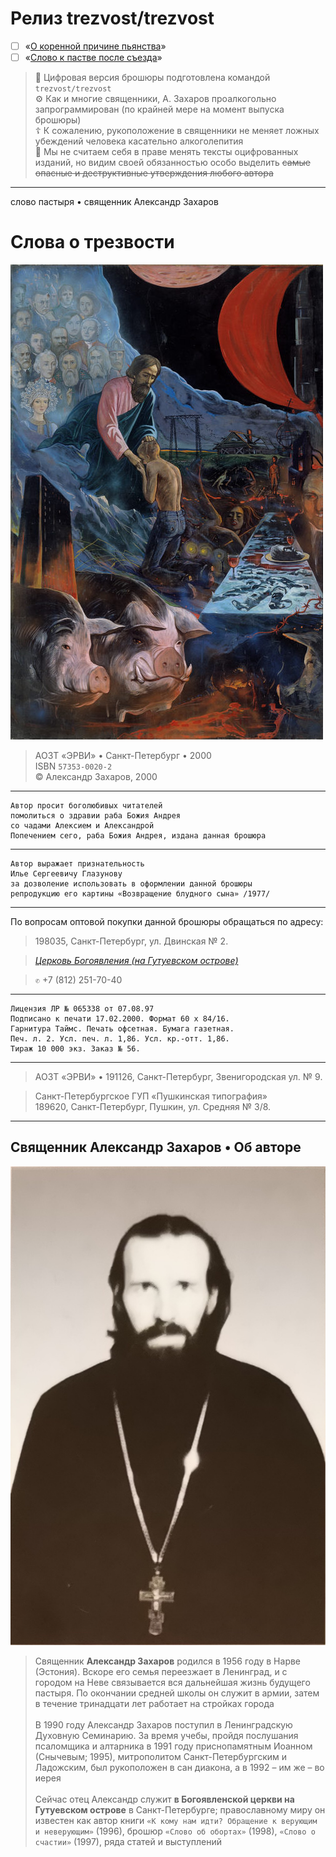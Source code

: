 # Релиз trezvost/trezvost

- [ ] «[О коренной причине пьянства](../index_ru/захаров_а:о_коренной_причине_пьянства.md)»
- [ ] «[Слово к пастве после съезда](../index_ru/захаров_а:слово_к_пастве_после_съезда.md)»

> 💾 Цифровая версия брошюры подготовлена командой `trezvost/trezvost`<br>
> ⚙️ Как и многие священники, А. Захаров проалкогольно запрограммирован (по крайней мере на момент выпуска брошюры)<br>
> ☦️ К сожалению, рукоположение в священники не меняет ложных убеждений человека касательно алкоголепития<br>
> 👾 Мы не считаем себя в праве менять тексты оцифрованных изданий, но видим своей обязанностью особо выделить ~~самые опасные и деструктивные утверждения любого автора~~

-----

слово пастыря • священник Александр Захаров

# Слова о трезвости

![glazunov_is - prodigal_son](../assets/glazunov_is:prodigal_son.jpg)

> АОЗТ «ЭРВИ» • Санкт-Петербург • 2000<br> ISBN `57353-0020-2` <br> © Александр Захаров, 2000

-----

    Автор просит боголюбивых читателей
    помолиться о здравии раба Божия Андрея
    со чадами Алексием и Александрой
    Попечением сего, раба Божия Андрея, издана данная брошюра

-----

    Автор выражает признательность
    Илье Сергеевичу Глазунову
    за дозволение использовать в оформлении данной брошюры
    репродукцию его картины «Возвращение блудного сына» /1977/

-----

По вопросам оптовой покупки данной брошюры обращаться по адресу:

> 198035, Санкт-Петербург, ул. Двинская № 2.

> [*Церковь Богоявления (на Гутуевском острове)*](https://www.citywalls.ru/house3729.html)

> `✆` +7 (812) 251-70-40 

-----

    Лицензия ЛР № 065338 от 07.08.97
    Подписано к печати 17.02.2000. Формат 60 x 84/16.
    Гарнитура Таймс. Печать офсетная. Бумага газетная.
    Печ. л. 2. Усл. печ. л. 1,86. Усл. кр.-отт. 1,86.
    Тираж 10 000 экз. Заказ № 56.

-----

> АОЗТ «ЭРВИ» • 191126, Санкт-Петербург, Звенигородская ул. № 9.

> Санкт-Петербургское ГУП «Пушкинская типография»<br>189620, Санкт-Петербург, Пушкин, ул. Средняя № 3/8.

-----

## Священник Александр Захаров • Об авторе

![священник Александр Захаров](../assets/persona:zakharov_a.jpeg)


> Священник **Александр Захаров** родился в 1956 году в Нарве (Эстония). Вскоре его семья переезжает в Ленинград, и с городом на Неве связывается вся дальнейшая жизнь будущего пастыря. По окончании средней школы он служит в армии, затем в течение тринадцати лет работает на стройках города<br><br>В 1990 году Александр Захаров поступил в Ленинградскую Духовную Семинарию. За время учебы, пройдя послушания псаломщика и алтарника в 1991 году приснопамятным Иоанном (Снычевым; 1995), митрополитом Санкт-Петербургским и Ладожским, был рукоположен в сан диакона, а в 1992 – им же – во иерея<br><br>Сейчас отец Александр служит **в Богоявленской церкви на Гутуевском острове** в Санкт-Петербурге; православному миру он известен как автор книги `«К кому нам идти? Обращение к верующим и неверующим»` (1996), брошюр `«Слово об обортах»` (1998), `«Слово о счастии»` (1997), ряда статей и выступлений